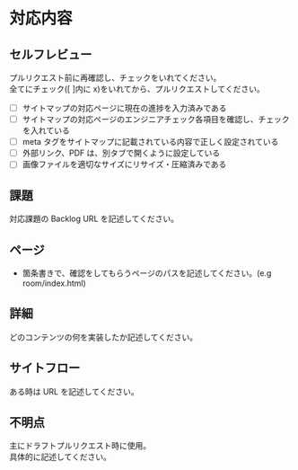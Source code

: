 # 対応内容

## セルフレビュー

プルリクエスト前に再確認し、チェックをいれてください。  
全てにチェック([ ]内に x)をいれてから、プルリクエストしてください。

- [ ] サイトマップの対応ページに現在の進捗を入力済みである
- [ ] サイトマップの対応ページのエンジニアチェック各項目を確認し、チェックを入れている
- [ ] meta タグをサイトマップに記載されている内容で正しく設定されている
- [ ] 外部リンク、PDF は、別タブで開くように設定している
- [ ] 画像ファイルを適切なサイズにリサイズ・圧縮済みである

## 課題

対応課題の Backlog URL を記述してください。

## ページ

- 箇条書きで、確認をしてもらうページのパスを記述してください。(e.g room/index.html)

## 詳細

どのコンテンツの何を実装したか記述してください。

## サイトフロー

ある時は URL を記述してください。

## 不明点

主にドラフトプルリクエスト時に使用。  
具体的に記述してください。

